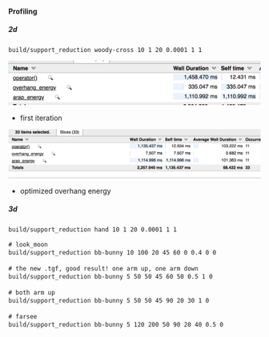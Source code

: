 
#### Profiling 

##### 2d

```
build/support_reduction woody-cross 10 1 20 0.0001 1 1
```

![](2018-11-26-22-05-54.png)
+ first iteration



![](2018-11-26-23-04-03.png)
+ optimized overhang energy


##### 3d

```
build/support_reduction hand 10 1 20 0.0001 1 1
```

```
# look_moon
build/support_reduction bb-bunny 10 100 20 45 60 0 0.4 0 0

# the new .tgf, good result! one arm up, one arm down
build/support_reduction bb-bunny 5 50 50 45 60 50 0.5 1 0

# both arm up 
build/support_reduction bb-bunny 5 50 50 45 90 20 30 1 0

# farsee
build/support_reduction bb-bunny 5 120 200 50 90 20 40 0.5 0
```